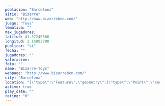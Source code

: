 ```yaml
---
poblacion: "Barcelona"
sitio: "Bizarre"
web: "http://www.bizarrebcn.com/"
juego: "Toys"
tematica: ""
max_jugadores: 
latitud: 41.37240500
longitud: 2.16803700
publicar: "si"
fecha: ""
jugadores: ""
valoracion: 
foto: ""
name: "Bizarre-Toys"
webpage: "http://www.bizarrebcn.com/"
city: "Barcelona"
location: "{\"type\":\"Feature\",\"geometry\":{\"type\":\"Point\",\"coordinates\":[41.372405,2.168037]}}"
active: true
play_date: ""
rating: "0"
---
```

